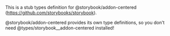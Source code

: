 This is a stub types definition for @storybook/addon-centered (https://github.com/storybooks/storybook).

@storybook/addon-centered provides its own type definitions, so you don't need @types/storybook__addon-centered installed!
